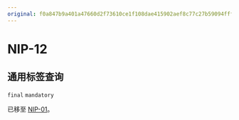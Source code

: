 ```yaml
---
original: f0a847b9a401a47660d2f73610ce1f108dae415902aef8c77c27b59094ffff84
---
```


NIP-12
======

通用标签查询
------------

`final` `mandatory`

已移至 [NIP-01](01.md)。